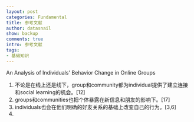 ```yaml
---
layout: post
categories: Fundamental
title: 参考文献
author: datasnail
show: backup
comments: true
intro: 参考文献
tags:
- 基础知识
---
```


An Analysis of Individuals' Behavior Change in Online Groups
1. 不论是在线上还是线下，group和community都为individual提供了建立连接和social learning的机会。[12]
2. groups和communities也把个体暴露在新信息和朋友的影响下。[17]
3. individuals也会在他们明确的好友关系的基础上改变自己的行为。[3,6]
4. 